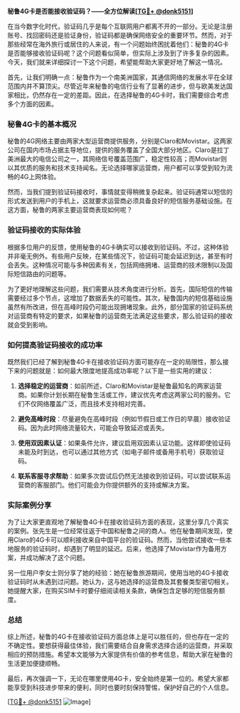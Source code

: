 **秘鲁4G卡是否能接收验证码？——全方位解读[[TG💪+ @donk5151](https://t.me/s/donk5151)]**

在当今数字化时代，验证码几乎是每个互联网用户都离不开的一部分。无论是注册账号、找回密码还是验证身份，验证码都是确保网络安全的重要环节。然而，对于那些经常在海外旅行或居住的人来说，有一个问题始终困扰着他们：秘鲁的4G卡是否能够接收验证码呢？这个问题看似简单，但实际上涉及到了许多复杂的因素。今天，我们就来详细探讨一下这个问题，希望能帮助大家更好地了解这一情况。

首先，让我们明确一点：秘鲁作为一个南美洲国家，其通信网络的发展水平在全球范围内并不算顶尖。尽管近年来秘鲁的电信行业有了显著的进步，但与欧美发达国家相比，仍然存在一定的差距。因此，在选择秘鲁的4G卡时，我们需要综合考虑多个方面的因素。

### 秘鲁4G卡的基本概况

秘鲁的4G网络主要由两家大型运营商提供服务，分别是Claro和Movistar。这两家公司在国内市场占据主导地位，提供的服务覆盖了全国大部分地区。Claro是拉丁美洲最大的电信公司之一，其网络信号覆盖范围广，稳定性较高；而Movistar则以其优质的服务和技术支持闻名。无论选择哪家运营商，用户都可以享受到较为流畅的4G上网体验。

然而，当我们提到验证码接收时，事情就变得稍微复杂起来。验证码通常以短信的形式发送到用户的手机上，这就要求运营商必须具备良好的短信服务基础设施。在这方面，秘鲁的两家主要运营商表现如何呢？

### 验证码接收的实际体验

根据多位用户的反馈，使用秘鲁的4G卡确实可以接收到验证码。不过，这种体验并非毫无例外。有些用户反映，在某些情况下，验证码可能会延迟到达，甚至有时会丢失。这种情况可能与多种因素有关，包括网络拥堵、运营商的技术限制以及国际短信路由的问题等。

为了更好地理解这些问题，我们需要从技术角度进行分析。首先，国际短信的传输需要经过多个节点，这增加了数据丢失的可能性。其次，秘鲁国内的短信基础设施虽然有所改进，但在高峰时段仍可能出现拥堵现象。此外，部分国家的验证码系统对运营商有特定的要求，如果秘鲁的运营商无法满足这些要求，那么验证码的接收就会受到影响。

### 如何提高验证码接收的成功率

既然我们已经了解到秘鲁4G卡在接收验证码方面可能存在一定的局限性，那么接下来的问题就是：如何最大限度地提高成功率呢？以下是一些实用的建议：

1. **选择稳定的运营商**：如前所述，Claro和Movistar是秘鲁最知名的两家运营商。如果你计划长期在秘鲁生活或工作，建议优先考虑这两家公司的服务。它们不仅网络覆盖广泛，而且技术支持相对完善。

2. **避免高峰时段**：尽量避免在高峰时段（例如节假日或工作日的早晨）接收验证码。因为此时网络流量较大，可能会导致延迟或丢失。

3. **使用双因素认证**：如果条件允许，建议启用双因素认证功能。这样即使验证码未能及时到达，也可以通过其他方式（如电子邮件或备用手机号）获取验证码。

4. **联系客服寻求帮助**：如果多次尝试后仍然无法接收到验证码，可以尝试联系运营商的客服部门。他们可能会为你提供额外的支持或解决方案。

### 实际案例分享

为了让大家更直观地了解秘鲁4G卡在接收验证码方面的表现，这里分享几个真实的案例。张先生是一位经常往返于中国和秘鲁之间的商人。他在秘鲁期间发现，使用Claro的4G卡可以顺利接收来自中国平台的验证码。然而，当他尝试接收一些本地服务的验证码时，却遇到了明显的延迟。后来，他选择了Movistar作为备用方案，并成功解决了这个问题。

另一位用户李女士则分享了她的经验：她在秘鲁旅游期间，使用当地的4G卡接收验证码时从未遇到过问题。她认为，这与她选择的运营商及其套餐类型密切相关。她提醒大家，在购买SIM卡时要仔细阅读相关条款，确保包含足够的短信服务额度。

### 总结

综上所述，秘鲁的4G卡在接收验证码方面总体上是可以胜任的，但也存在一定的不确定性。要想获得最佳体验，我们需要结合自身需求选择合适的运营商，并采取相应的预防措施。希望本文能够为大家提供有价值的参考信息，帮助大家在秘鲁的生活更加便捷顺畅。

最后，再次强调一下，无论在哪里使用4G卡，安全始终是第一位的。希望大家都能享受到科技进步带来的便利，同时也要时刻保持警惕，保护好自己的个人信息。

[[TG💪+ @donk5151](https://t.me/s/donk5151) ![Image](https://i.postimg.cc/rwNCRYN7/Snipaste-2025-04-30-17-27-05.png)]